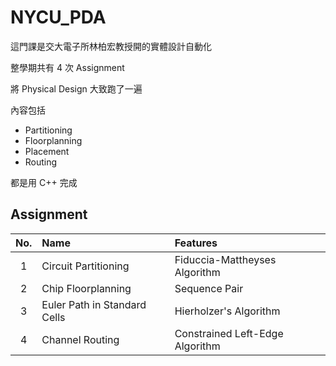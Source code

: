 # NYCU_PDA

這門課是交大電子所林柏宏教授開的實體設計自動化

整學期共有 4 次 Assignment

將 Physical Design 大致跑了一遍

內容包括

- Partitioning
- Floorplanning
- Placement
- Routing

都是用 C++ 完成

## Assignment

|No.|Name|Features|
|:---:|:---|:---|
|1|Circuit Partitioning|Fiduccia-Mattheyses Algorithm|
|2|Chip Floorplanning|Sequence Pair|
|3|Euler Path in Standard Cells|Hierholzer's Algorithm|
|4|Channel Routing|Constrained Left-Edge Algorithm|
